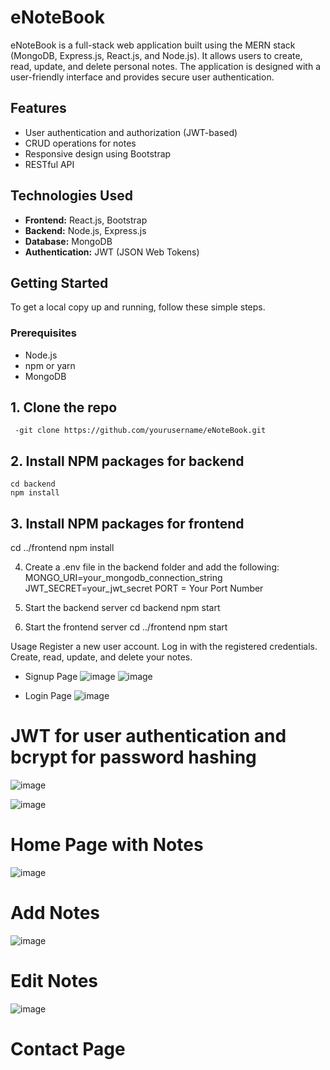 # eNoteBook

eNoteBook is a full-stack web application built using the MERN stack (MongoDB, Express.js, React.js, and Node.js). It allows users to create, read, update, and delete personal notes. The application is designed with a user-friendly interface and provides secure user authentication.


## Features

- User authentication and authorization (JWT-based)
- CRUD operations for notes
- Responsive design using Bootstrap
- RESTful API

   
## Technologies Used

- **Frontend:** React.js, Bootstrap
- **Backend:** Node.js, Express.js
- **Database:** MongoDB
- **Authentication:** JWT (JSON Web Tokens)

## Getting Started

To get a local copy up and running, follow these simple steps.

### Prerequisites

- Node.js
- npm or yarn
- MongoDB


## 1. Clone the repo
     -git clone https://github.com/yourusername/eNoteBook.git

## 2. Install NPM packages for backend
    cd backend
    npm install

## 3. Install NPM packages for frontend
   cd ../frontend
   npm install

4. Create a .env file in the backend folder and add the following:
    MONGO_URI=your_mongodb_connection_string
    JWT_SECRET=your_jwt_secret
    PORT = Your Port Number

5. Start the backend server
   cd backend
   npm start

6. Start the frontend server
   cd ../frontend
   npm start

Usage
Register a new user account.
Log in with the registered credentials.
Create, read, update, and delete your notes.




- Signup Page 
![image](https://github.com/rohitsqwqqeq/ufy/assets/146983138/81ffbe7e-e39a-46c2-a838-82f7e3cf10ec)  ![image](https://github.com/rohitsqwqqeq/ufy/assets/146983138/7ecab3e6-dc07-490d-9703-9fe2ac543184)



- Login Page 
![image](https://github.com/rohitsqwqqeq/ufy/assets/146983138/fde298ef-a441-4b7a-944e-72cc30e4c042) 

# JWT for user authentication and bcrypt for password hashing 
![image](https://github.com/rohitsqwqqeq/ufy/assets/146983138/6a4572a1-3d64-48cc-b4ad-1622e6cebcdd)

![image](https://github.com/rohitsqwqqeq/ufy/assets/146983138/f500beb5-7ce7-4018-99d6-0518298f9182)


# Home Page with Notes 
![image](https://github.com/rohitsqwqqeq/ufy/assets/146983138/ce6f3a0a-c0c8-4e91-bed6-47747106a4f0)

# Add Notes 
![image](https://github.com/rohitsqwqqeq/ufy/assets/146983138/3640455a-8b2e-45c1-b99f-dc1f8458eb19)

# Edit Notes

![image](https://github.com/rohitsqwqqeq/ufy/assets/146983138/9bc23e25-fb31-461f-8709-c6773de120c7)


# Contact Page 

